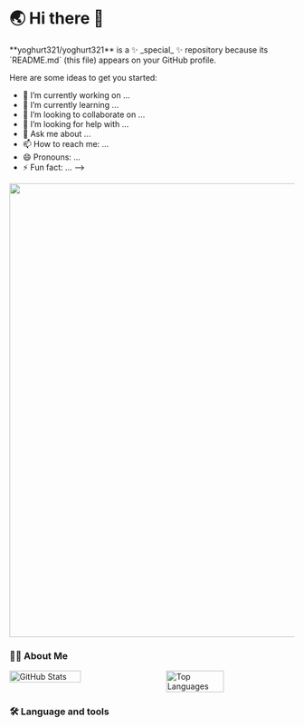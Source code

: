 <h1 align="left">🌏 Hi there 👋</h1>
**yoghurt321/yoghurt321** is a ✨ _special_ ✨ repository because its `README.md` (this file) appears on your GitHub profile.

Here are some ideas to get you started:

- 🔭 I’m currently working on ...
- 🌱 I’m currently learning ...
- 👯 I’m looking to collaborate on ...
- 🤔 I’m looking for help with ...
- 💬 Ask me about ...
- 📫 How to reach me: ...
- 😄 Pronouns: ...
- ⚡ Fun fact: ...
-->

<!--https://github.com/Ashutosh00710/github-readme-activity-graph-->
<img width="800" src="https://github-readme-activity-graph.vercel.app/graph?username=yoghurt321&theme=react&hide_border=true&area=true" />

<h3 align="left">👩‍💻  About Me</h3>
<div style="display: flex; justify-content: space-between;">
  <!--https://github.com/anuraghazra/github-readme-stats-->
  <img align="center" src="https://github-readme-stats.vercel.app/api?username=yoghurt321&theme=transparent&include_all_commits=true&show_icons=true&hide_border=true" alt="GitHub Stats" width="50%" />
  <!---->
  <img align="center" src="https://github-readme-stats.vercel.app/api/top-langs/?username=yoghurt321&theme=transparent&hide_border=true&layout=donut-vertical&langs_count=6" alt="Top Languages" width="45%" />
</div>

<h3 align="left">🛠 Language and tools</h3>
